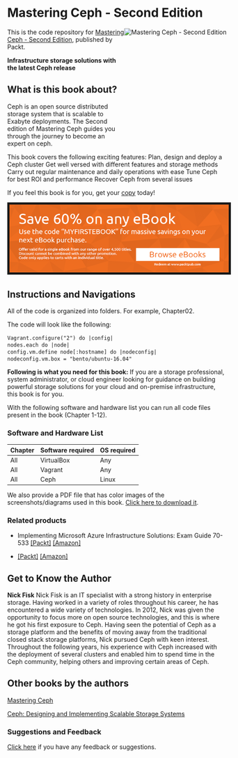 # Mastering Ceph - Second Edition

<a href="https://www.packtpub.com/virtualization-and-cloud/mastering-ceph-second-edition?utm_source=github&utm_medium=repository&utm_campaign=9781789610703 "><img src="https://dz13w8afd47il.cloudfront.net/sites/default/files/imagecache/ppv4_main_book_cover/B12200_MockupCover.png" alt="Mastering Ceph - Second Edition" height="256px" align="right"></a>

This is the code repository for [Mastering Ceph - Second Edition](https://www.packtpub.com/virtualization-and-cloud/mastering-ceph-second-edition?utm_source=github&utm_medium=repository&utm_campaign=9781789610703 ), published by Packt.

**Infrastructure storage solutions with the latest Ceph release**

## What is this book about?
Ceph is an open source distributed storage system that is scalable to Exabyte deployments. The Second edition of Mastering Ceph guides you through the journey to become an expert on ceph.

This book covers the following exciting features:
Plan, design and deploy a Ceph cluster 
Get well versed with different features and storage methods 
Carry out regular maintenance and daily operations with ease 
Tune Ceph for best ROI and performance 
Recover Ceph from several issues  

If you feel this book is for you, get your [copy](https://www.amazon.com/dp/1-789-61070-2) today!

<a href="https://www.packtpub.com/?utm_source=github&utm_medium=banner&utm_campaign=GitHubBanner"><img src="https://raw.githubusercontent.com/PacktPublishing/GitHub/master/GitHub.png" 
alt="https://www.packtpub.com/" border="5" /></a>

## Instructions and Navigations
All of the code is organized into folders. For example, Chapter02.

The code will look like the following:
```
Vagrant.configure("2") do |config|
nodes.each do |node|
config.vm.define node[:hostname] do |nodeconfig|
nodeconfig.vm.box = "bento/ubuntu-16.04" 
```

**Following is what you need for this book:**
If you are a storage professional, system administrator, or cloud engineer looking for guidance on building powerful storage solutions for your cloud and on-premise infrastructure, this book is for you.

With the following software and hardware list you can run all code files present in the book (Chapter 1-12).
### Software and Hardware List
| Chapter | Software required | OS required |
| -------- | ------------------------------------ | ----------------------------------- |
| All | VirtualBox | Any |
| All | Vagrant | Any |
| All | Ceph | Linux |


We also provide a PDF file that has color images of the screenshots/diagrams used in this book. [Click here to download it](https://www.packtpub.com/sites/default/files/downloads/9781789610703_ColorImages.pdf).

### Related products
* Implementing Microsoft Azure Infrastructure Solutions: Exam Guide 70-533 [[Packt]](https://www.packtpub.com/virtualization-and-cloud/implementing-microsoft-azure-infrastructure-solutions-exam-guide-70-533?utm_source=github&utm_medium=repository&utm_campaign=9781789137958 ) [[Amazon]](https://www.amazon.com/dp/1-789-13795-0)

*  [[Packt]](https://www.packtpub.com/virtualization-and-cloud/practical-devops-second-edition?utm_source=github&utm_medium=repository&utm_campaign=) [[Amazon]](https://www.amazon.com/dp/1-788-39257-4)

## Get to Know the Author
**Nick Fisk**
Nick Fisk is an IT specialist with a strong history in enterprise storage. Having worked in a variety of roles throughout his career, he has encountered a wide variety of technologies. In 2012, Nick was given the opportunity to focus more on open source technologies, and this is where he got his first exposure to Ceph. Having seen the potential of Ceph as a storage platform and the benefits of moving away from the traditional closed stack storage platforms, Nick pursued Ceph with keen interest. 
Throughout the following years, his experience with Ceph increased with the deployment of several clusters and enabled him to spend time in the Ceph community, helping others and improving certain areas of Ceph.


## Other books by the authors
[Mastering Ceph](https://www.packtpub.com/big-data-and-business-intelligence/mastering-ceph?utm_source=github&utm_medium=repository&utm_campaign=9781785888786 )

[Ceph: Designing and Implementing Scalable Storage Systems](https://www.packtpub.com/networking-and-servers/ceph-designing-and-implementing-scalable-storage-systems?utm_source=github&utm_medium=repository&utm_campaign=9781788295413 )


### Suggestions and Feedback
[Click here](https://docs.google.com/forms/d/e/1FAIpQLSdy7dATC6QmEL81FIUuymZ0Wy9vH1jHkvpY57OiMeKGqib_Ow/viewform) if you have any feedback or suggestions.
